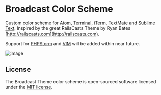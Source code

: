 Broadcast Color Scheme
======================

Custom color scheme for [Atom](http://atom.io), [Terminal](http://bit.ly/1f0P1dQ), [iTerm](http://www.iterm2.com), [TextMate](http://macromates.com) and [Sublime Text](http://sublimetext.com/). Inspired by the great RailsCasts Theme by Ryan Bates [http://railscasts.com](http://railscasts.com).

Support for [PHPStorm](http://www.jetbrains.com/phpstorm/) and [VIM](http://www.vim.org/) will be added within near future.

![image](https://raw.github.com/vinkla/broadcast-theme/master/images/broadcast-theme.gif)

## License

The Broadcast Theme color scheme is open-sourced software licensed under the [MIT license](http://opensource.org/licenses/MIT).
